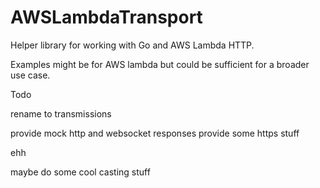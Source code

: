 # AWSLambdaTransport

Helper library for working with Go and AWS Lambda HTTP.

Examples might be for AWS lambda but could be sufficient for a broader use case.

Todo


rename to transmissions

provide mock http and websocket responses
provide some https stuff

ehh

maybe do some cool casting stuff
